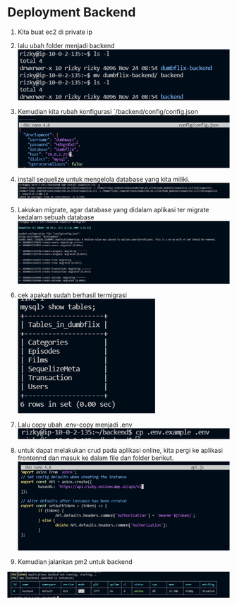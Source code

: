 # Deployment Backend

1. Kita buat ec2 di private ip
2. lalu ubah folder menjadi backend
   <br>
   <img src=".image/2.PNG">
   <br>
   
3. Kemudian kita rubah konfigurasi `/backend/config/config.json
   <br>
   <img src=".image/3.PNG">
   <br>
   
4. install sequelize untuk mengelola database yang kita miliki.
   <br>
   <img src=".image/4.PNG">
   <br>
5. Lakukan migrate, agar database yang didalam aplikasi ter migrate kedalam sebuah database
   <br>
   <img src=".image/5.PNG">
   <br>
6. cek apakah sudah berhasil termigrasi
   <br>
   <img src=".image/6.PNG">
   <br>
7. Lalu copy ubah .env-copy menjadi .env
   <br>
   <img src=".image/7.PNG">
   <br>
8. untuk dapat melakukan crud pada aplikasi online, kita pergi ke aplikasi frontennd dan masuk ke dalam file dan folder berikut.
   <br>
   <img src=".image/8.PNG">
   <br>
9.  Kemudian jalankan pm2 untuk backend
    <br>
   <img src=".image/9.PNG">
   <br>